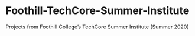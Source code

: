 # Foothill-TechCore-Summer-Institute
Projects from Foothill College’s TechCore Summer Institute (Summer 2020)
